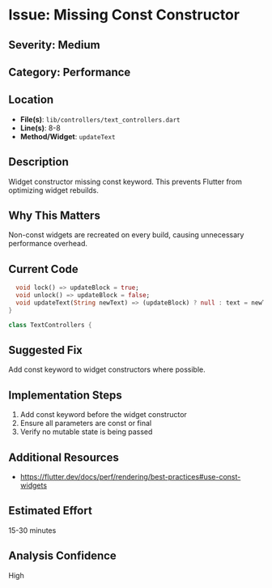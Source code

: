 # Issue: Missing Const Constructor

## Severity: Medium

## Category: Performance

## Location
- **File(s)**: `lib/controllers/text_controllers.dart`
- **Line(s)**: 8-8
- **Method/Widget**: `updateText`

## Description
Widget constructor missing const keyword. This prevents Flutter from optimizing widget rebuilds.

## Why This Matters
Non-const widgets are recreated on every build, causing unnecessary performance overhead.

## Current Code
```dart
  void lock() => updateBlock = true;
  void unlock() => updateBlock = false;
  void updateText(String newText) => (updateBlock) ? null : text = newText;
} 

class TextControllers {
```

## Suggested Fix
Add const keyword to widget constructors where possible.

## Implementation Steps
1. Add const keyword before the widget constructor
2. Ensure all parameters are const or final
3. Verify no mutable state is being passed

## Additional Resources
- https://flutter.dev/docs/perf/rendering/best-practices#use-const-widgets

## Estimated Effort
15-30 minutes

## Analysis Confidence
High
